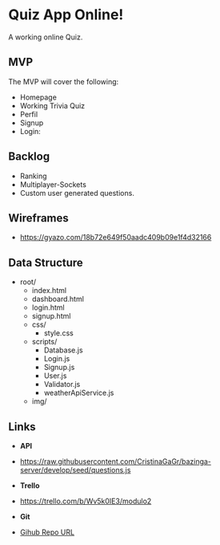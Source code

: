# Quiz App Online!
A working online Quiz.


## MVP
The MVP will cover the following:

-   Homepage
-   Working Trivia Quiz
-   Perfil
-   Signup
-   Login: 


## Backlog
-  Ranking
-  Multiplayer-Sockets
-  Custom user generated questions.

## Wireframes
- https://gyazo.com/18b72e649f50aadc409b09e1f4d32166

## Data Structure
- root/
  - index.html
  - dashboard.html
  - login.html
  - signup.html
  - css/
    - style.css
  - scripts/
    - Database.js
    - Login.js
    - Signup.js
    - User.js
    - Validator.js
    - weatherApiService.js
  - img/

## Links
- **API**
- https://raw.githubusercontent.com/CristinaGaGr/bazinga-server/develop/seed/questions.js

- **Trello**
- https://trello.com/b/Wv5k0IE3/modulo2

- **Git**

- [Gihub Repo URL](https://github.com/AndreuSCK/Project2/)
